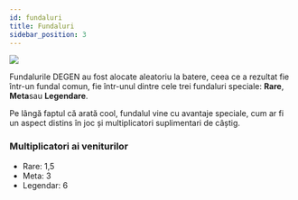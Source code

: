 ```yaml
---
id: fundaluri
title: Fundaluri
sidebar_position: 3
---
```


![](/img/rngBackgrounds.gif)

Fundalurile DEGEN au fost alocate aleatoriu la batere, ceea ce a rezultat fie într-un fundal comun, fie într-unul dintre cele trei fundaluri speciale: **Rare**, **Meta**sau **Legendare**.

Pe lângă faptul că arată cool, fundalul vine cu avantaje speciale, cum ar fi un aspect distins în joc și multiplicatori suplimentari de câștig.

### Multiplicatori ai veniturilor

- Rare: 1,5
- Meta: 3
- Legendar: 6

